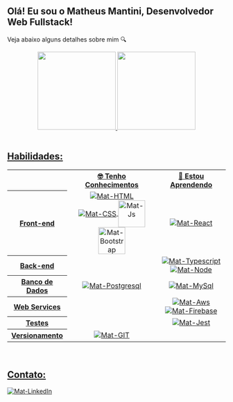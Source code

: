 <h2>Olá! Eu sou o Matheus Mantini, Desenvolvedor Web Fullstack!</h2>
<p>Veja abaixo alguns detalhes sobre mim 🔍</p>

<div align="center">
  <a href="https://github.com/matheusmantini">
  <img height="180em" src="https://github-readme-stats.vercel.app/api?username=matheusmantini&show_icons=true&theme=dark&include_all_commits=true&count_private=true"/>
  <img height="180em" src="https://github-readme-stats.vercel.app/api/top-langs/?username=matheusmantini&layout=compact&langs_count=7&theme=dark"/>
</div>
  
  
  <div style="display: inline_block;"><br>
    <h2>Habilidades: </h2>
    <table align="center">
  <tr>
    <td></td>
    <th scope="col">🤓 Tenho Conhecimentos</th>
    <th scope="col">🧐 Estou Aprendendo</th>
  </tr>
  <tr align="center">
    <th scope="row">Front-end</th>
    <td align="center">
      <img align="center" alt="Mat-HTML" title="HTML5" src="https://www.vectorlogo.zone/logos/w3_html5/w3_html5-icon.svg"/>
      <img align="center" alt="Mat-CSS" title="CSS" src="https://www.vectorlogo.zone/logos/w3_css/w3_css-icon.svg"/>
      <img align="center" alt="Mat-Js" title="JAVASCRIPT" width= 62; src="https://upload.vectorlogo.zone/logos/javascript/images/239ec8a4-163e-4792-83b6-3f6d96911757.svg"/>
      <img align="center" alt="Mat-Bootstrap" title="BOOTSTRAP" width= 62; src="https://www.vectorlogo.zone/logos/getbootstrap/getbootstrap-icon.svg"/>      
    </td>
    <td align="center">
      <img align="center" alt="Mat-React" title="REACT" src="https://www.vectorlogo.zone/logos/reactjs/reactjs-icon.svg"/>
    </td>
  </tr>
  <tr>
    <th scope="row">Back-end</th>
    <td align="center">
    </td>
    <td align="center">
      <img align="center" alt="Mat-Typescript" title="TYPESCRIPT" src="https://www.vectorlogo.zone/logos/typescriptlang/typescriptlang-icon.svg"/>
      <img align="center" alt="Mat-Node" title="NODE JS" src="https://www.vectorlogo.zone/logos/nodejs/nodejs-icon.svg"/>      
    </td>
  </tr>
  <tr>
    <th scope="row">Banco de Dados</th>
    <td align="center">      
      <img align="center" alt="Mat-Postgresql" title="POSTGRESQL" src="https://www.vectorlogo.zone/logos/postgresql/postgresql-icon.svg"/>    
    </td>
    <td align="center">
      <img align="center" alt="Mat-MySql" title="MYSQL" src="https://www.vectorlogo.zone/logos/mysql/mysql-icon.svg"/>
    </td>
  </tr>
  <tr>
    <th scope="row">Web Services</th>
    <td align="center">
    </td>
    <td align="center">
      <img align="center" alt="Mat-Aws" title="AWS" src="https://www.vectorlogo.zone/logos/amazon_aws/amazon_aws-icon.svg"/>
      <img align="center" alt="Mat-Firebase" title="FIREBASE" src="https://www.vectorlogo.zone/logos/firebase/firebase-icon.svg"/>
    </td>
  </tr>
  <tr>
    <th scope="row">Testes</th>
    <td align="center">    
    </td>
    <td align="center">    
      <img align="center" alt="Mat-Jest" title="JEST" src="https://www.vectorlogo.zone/logos/jestjsio/jestjsio-icon.svg"/>
    </td>
  </tr>
  <tr>
    <th scope="row">Versionamento</th>
    <td align="center">
      <img align="center" alt="Mat-GIT" title="GIT" src="https://www.vectorlogo.zone/logos/git-scm/git-scm-icon.svg"/>
    </td>
    <td align="center">
    </td>
  </tr>
</table>
  </div>
  
  <div style="display: inline_block;"><br>
    <h2>Contato: </h2>
    <a target="_blank" href="https://www.linkedin.com/in/matheusmantini/">
    <img align="center" alt="Mat-LinkedIn" title="LinkedIn" src="https://www.vectorlogo.zone/logos/linkedin/linkedin-ar21.svg" />
    </a>
 
